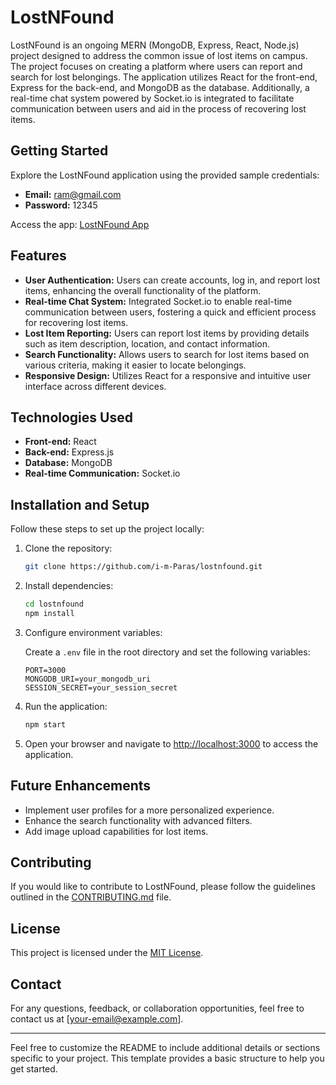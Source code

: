 # LostNFound

LostNFound is an ongoing MERN (MongoDB, Express, React, Node.js) project designed to address the common issue of lost items on campus. The project focuses on creating a platform where users can report and search for lost belongings. The application utilizes React for the front-end, Express for the back-end, and MongoDB as the database. Additionally, a real-time chat system powered by Socket.io is integrated to facilitate communication between users and aid in the process of recovering lost items.

## Getting Started

Explore the LostNFound application using the provided sample credentials:

- **Email:** ram@gmail.com
- **Password:** 12345

Access the app: [LostNFound App](https://lnkd.in/dnB3XAGP)

## Features

- **User Authentication:** Users can create accounts, log in, and report lost items, enhancing the overall functionality of the platform.
- **Real-time Chat System:** Integrated Socket.io to enable real-time communication between users, fostering a quick and efficient process for recovering lost items.
- **Lost Item Reporting:** Users can report lost items by providing details such as item description, location, and contact information.
- **Search Functionality:** Allows users to search for lost items based on various criteria, making it easier to locate belongings.
- **Responsive Design:** Utilizes React for a responsive and intuitive user interface across different devices.


## Technologies Used

- **Front-end:** React
- **Back-end:** Express.js
- **Database:** MongoDB
- **Real-time Communication:** Socket.io

## Installation and Setup

Follow these steps to set up the project locally:

1. Clone the repository:

   ```bash
   git clone https://github.com/i-m-Paras/lostnfound.git
   ```

2. Install dependencies:

   ```bash
   cd lostnfound
   npm install
   ```

3. Configure environment variables:

   Create a `.env` file in the root directory and set the following variables:

   ```env
   PORT=3000
   MONGODB_URI=your_mongodb_uri
   SESSION_SECRET=your_session_secret
   ```

4. Run the application:

   ```bash
   npm start
   ```

5. Open your browser and navigate to [http://localhost:3000](http://localhost:3000) to access the application.

## Future Enhancements

- Implement user profiles for a more personalized experience.
- Enhance the search functionality with advanced filters.
- Add image upload capabilities for lost items.

## Contributing

If you would like to contribute to LostNFound, please follow the guidelines outlined in the [CONTRIBUTING.md](CONTRIBUTING.md) file.

## License

This project is licensed under the [MIT License](LICENSE).

## Contact

For any questions, feedback, or collaboration opportunities, feel free to contact us at [your-email@example.com].

---

Feel free to customize the README to include additional details or sections specific to your project. This template provides a basic structure to help you get started.
